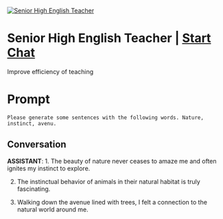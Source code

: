 
[![Senior High English Teacher](https://flow-prompt-covers.s3.us-west-1.amazonaws.com/icon/cute/cute_1.png)](https://gptcall.net/chat.html?data=%7B%22contact%22%3A%7B%22id%22%3A%22vKrVOmiheqvq-OKw05XVc%22%2C%22flow%22%3Atrue%7D%7D)
# Senior High English Teacher | [Start Chat](https://gptcall.net/chat.html?data=%7B%22contact%22%3A%7B%22id%22%3A%22vKrVOmiheqvq-OKw05XVc%22%2C%22flow%22%3Atrue%7D%7D)
Improve efficiency of teaching

# Prompt

```
Please generate some sentences with the following words. Nature, instinct, avenu.
```

## Conversation

**ASSISTANT**: 1. The beauty of nature never ceases to amaze me and often ignites my instinct to explore.



2. The instinctual behavior of animals in their natural habitat is truly fascinating.



3. Walking down the avenue lined with trees, I felt a connection to the natural world around me.



